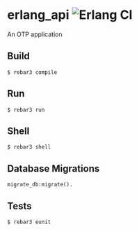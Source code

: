 erlang_api ![Erlang CI](https://github.com/ehansen31/erlang_api/workflows/Erlang%20CI/badge.svg)
=====

An OTP application

Build
-----
    $ rebar3 compile

Run
-----
    $ rebar3 run

Shell
-----
    $ rebar3 shell

Database Migrations
-----
    migrate_db:migrate().

Tests
-----
    $ rebar3 eunit